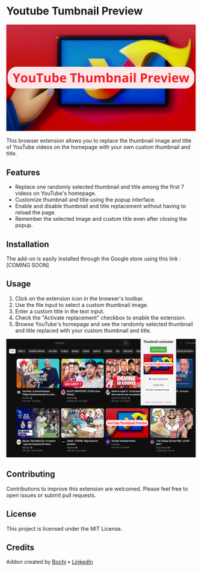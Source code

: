 # Youtube Tumbnail Preview

![Addon Preview](img/logo.png)

This browser extension allows you to replace the thumbnail image and title of YouTube videos on the homepage with your own custom thumbnail and title.

## Features

- Replace one randomly selected thumbnail and title among the first 7 videos on YouTube's homepage.
- Customize thumbnail and title using the popup interface.
- Enable and disable thumbnail and title replacement without having to reload the page.
- Remember the selected image and custom title even after closing the popup.

## Installation

The add-on is easily installed through the Google store using this link : [COMING SOON]

## Usage

1. Click on the extension icon in the browser's toolbar.
2. Use the file input to select a custom thumbnail image.
3. Enter a custom title in the text input.
4. Check the "Activate replacement" checkbox to enable the extension.
5. Browse YouTube's homepage and see the randomly selected thumbnail and title replaced with your custom thumbnail and title.

![Addon Preview](img/demo.png)


## Contributing

Contributions to improve this extension are welcomed. Please feel free to open issues or submit pull requests.

## License

This project is licensed under the MIT License.

## Credits

Addon created by [Bochi](https://twitter.com/0xbochi) • [LinkedIn](https://www.linkedin.com/in/luckasbosch/)
